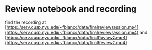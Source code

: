 # Review notebook and recording 

find the recording at [https://serv.cusp.nyu.edu/~fbianco/data/finalreviewsession.mp4](https://serv.cusp.nyu.edu/~fbianco/data/finalreviewsession.mp4) and [https://serv.cusp.nyu.edu/~fbianco/data/finalReview2.mp4](https://serv.cusp.nyu.edu/~fbianco/data/finalReview2.mp4)
